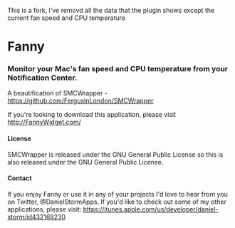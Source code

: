 This is a fork, i've removd all the data that the plugin shows except the current fan speed and CPU temperature

# Fanny
### Monitor your Mac's fan speed and CPU temperature from your Notification Center.

A beautification of SMCWrapper - https://github.com/FergusInLondon/SMCWrapper

If you're looking to download this application, please visit http://FannyWidget.com/

#### License
SMCWrapper is released under the GNU General Public License so this is also released under the GNU General Public License.

#### Contact
If you enjoy Fanny or use it in any of your projects I'd love to hear from you on Twitter, @DanielStormApps.
If you'd like to check out some of my other applications, please visit: https://itunes.apple.com/us/developer/daniel-storm/id432169230

